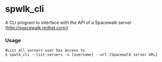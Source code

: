 # spwlk_cli

A CLI program to interface with the API of a Spacewalk server (http://spacewalk.redhat.com/)

### Usage

	#List all servers user has access to
	$ spwlk_cli --list-servers -u [username] --url [Spacewalk server URL]
